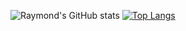 ![Raymond's GitHub stats](https://github-readme-stats.vercel.app/api?username=duckygoh&count_private=true&show_icons=true&theme=radical)
[![Top Langs](https://github-readme-stats.vercel.app/api/top-langs/?username=duckygoh&layout=compact&theme=radical&langs_count=10?exclude_repo=parking-good)](https://github.com/anuraghazra/github-readme-stats)

